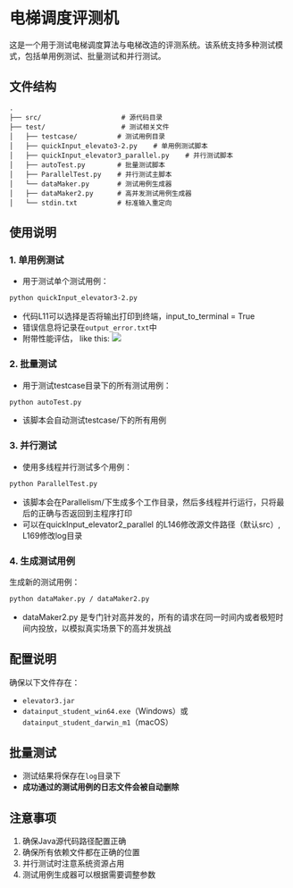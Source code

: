 # 电梯调度评测机

这是一个用于测试电梯调度算法与电梯改造的评测系统。该系统支持多种测试模式，包括单用例测试、批量测试和并行测试。

## 文件结构

```
.
├── src/                    # 源代码目录
├── test/                   # 测试相关文件
│   ├── testcase/          # 测试用例目录
│   ├── quickInput_elevato3-2.py    # 单用例测试脚本
│   ├── quickInput_elevator3_parallel.py    # 并行测试脚本
│   ├── autoTest.py        # 批量测试脚本
│   ├── ParallelTest.py    # 并行测试主脚本
│   └── dataMaker.py       # 测试用例生成器
│   ├── dataMaker2.py      # 高并发测试用例生成器
│   └── stdin.txt          # 标准输入重定向
```

## 使用说明

### 1. 单用例测试

* 用于测试单个测试用例：
```bash
python quickInput_elevator3-2.py
```
  * 代码L11可以选择是否将输出打印到终端，input_to_terminal = True
  * 错误信息将记录在`output_error.txt`中
  * 附带性能评估， like this: ![](assets/end.png)
### 2. 批量测试

* 用于测试testcase目录下的所有测试用例：

```bash
python autoTest.py
```
* 该脚本会自动测试testcase/下的所有用例
### 3. 并行测试

* 使用多线程并行测试多个用例：

```bash
python ParallelTest.py
```
* 该脚本会在Parallelism/下生成多个工作目录，然后多线程并行运行，只将最后的正确与否返回到主程序打印
* 可以在quickInput_elevator2_parallel 的L146修改源文件路径（默认src）, L169修改log目录
### 4. 生成测试用例

生成新的测试用例：

```bash
python dataMaker.py / dataMaker2.py
```
* dataMaker2.py 是专门针对高并发的，所有的请求在同一时间内或者极短时间内投放，以模拟真实场景下的高并发挑战
## 配置说明

确保以下文件存在：
   - `elevator3.jar`
   - `datainput_student_win64.exe`（Windows）或 `datainput_student_darwin_m1`（macOS）

## 批量测试

- 测试结果将保存在`log`目录下
- **成功通过的测试用例的日志文件会被自动删除**

## 注意事项

1. 确保Java源代码路径配置正确
2. 确保所有依赖文件都在正确的位置
3. 并行测试时注意系统资源占用
4. 测试用例生成器可以根据需要调整参数 